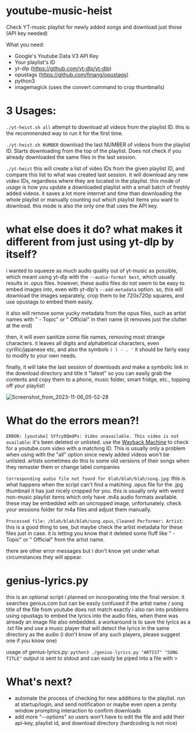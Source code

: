 # youtube-music-heist
Check YT-music playlist for newly added songs and download just those (API key needed)

What you need:
- Google's Youtube Data V3 API Key
- Your playlist's ID
- yt-dlp (https://github.com/yt-dlp/yt-dlp)
- opustags (https://github.com/fmang/opustags)
- python3
- imagemagick (uses the convert command to crop thumbnails)

# 3 Usages:
``./yt-heist.sh all``
attempt to download all videos from the playlist ID. this is the recommended way to run it for the first time.

``./yt-heist.sh NUMBER``
download the last NUMBER of videos from the playlist ID. Starts downloading from the top of the playlist. Does not check if you already downloaded the same files in the last session.

``./yt-heist``
this will create a list of video IDs from the given playlist ID, and compare this list to what was created last session. it will download any new video IDs, regardless where they are located in the playlist. 
this mode of usage is how you update a downloaded playlist with a small batch of freshly added videos. it saves a lot more internet and time than downloading the whole playlist or manually counting out which playlist items you want to download.
this mode is also the only one that uses the API key.

# what else does it do? what makes it different from just using yt-dlp by itself?
i wanted to squeeze as much audio quality out of yt-music as possible, which meant using yt-dlp with the ``--audio-format best``, which usually results in .opus files. however, these audio files do not seem to be easy to embed images into, even with yt-dlp's ``--add-metadata`` option. 
so, this will download the images separately, crop them to be 720x720p squares, and use opustags to embed them easily. 

it also will remove some yucky metadata from the opus files, such as artist names with " - Topic" or " Official" in their name (it removes just the clutter at the end)

then, it will even sanitize some file names, removing most strange characters.
it leaves all digits and alphabetical characters, even cyrillic/japanese etc, and also the symbols ``( ) - . '``
it should be fairly easy to modify to your own needs.

finally, it will take the last session of downloads and make a symbolic link in the download directory and title it "latest" so you can easily grab the contents and copy them to a phone, music folder, smart fridge, etc., topping off your playlist!

![Screenshot_from_2023-11-06_05-52-28](https://github.com/Ao1Pointblank/youtube-music-heist/assets/88149675/04ddbcf5-4ce3-48e5-8817-6a4497757c13)
# What do the errors mean?!
``ERROR: [youtube] SYfcy0QmdPs: Video unavailable. This video is not available``: 
it's been deleted or unlisted. use the [Wayback Machine](https://web.archive.org) to check for a youtube.com video with a matching ID. This is usually only a problem when using with the "all" option since newly added videos won't be unlisted. artists sometimes do this to some old versions of their songs when they remaster them or change label companies

``Corresponding audio file not found for blah/blah/blah/song.jpg``:
this is what happens when the script can't find a matching .opus file for the .jpg thumbnail it has just nicely cropped for you. this is usually only with weird non-music playlist items which only have .m4a audio formats available. these may be embedded with an uncropped image, unfortunately. check your sessions folder for m4a files and adjust them manually.

``Processed file: /blah/blah/blah/song.opus``, ``Cleaned Performer: Artist``:
this is a good thing to see, but maybe check the artist metadata for these files just in case. it is letting you know that it deleted some fluff like " - Topic" or " Official" from the artist name.

there are other error messages but i don't know yet under what circumstances they will appear.

# genius-lyrics.py
this is an optional script i planned on incorporating into the final version. it searches genius.com but can be easily confused if the artist name / song title of the file from youtube does not match exactly
i also ran into problems using opustags to embed the lyrics into the audio files, when there was already an image file also embedded. a workaround is to save the lyrics as a .txt file and use a music player that will detect the lyrics in the same directory as the audio (i don't know of any such players, please suggest one if you know one)

usage of genius-lyrics.py:
``python3 ./genius-lyrics.py "ARTIST" "SONG TITLE"`` 
output is sent to stdout and can easily be piped into a file with > 

# What's next?
- automate the process of checking for new additions to the playlist. run at startup/login, and send notification or maybe even open a zenity window prompting interaction to confirm downloads
- add more "--options" so users won't have to edit the file and add their api-key, playlist id, and download directory (hardcoding is not nice)
